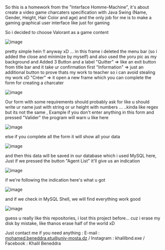 So this is a homework from the "Interface Homme-Machine", it's about create a video game charcaters specification with Java Swing (Name, Gender, Height, Hair Color and age) and the only job for me is to make a gaming graphical user interface like just for gaming 

So i decided to choose Valorant as a game content 

![image](https://user-images.githubusercontent.com/64180671/147581374-dfebcc92-ab6e-47b4-a8b8-6581d00662dd.png)

pretty simple hein !! anyway xD ... in this frame i deleted the menu bar (so i added the close and minimize by myself) and also used the yoru pic as my background and Added 3 Button and a label 
"Quitter" => like an exit button from title bar and it take ur confirmation first
"Information" => just an additional button to prove thats my work to teacher so i can avoid stealing my work xD 
"Créer" => it open a new frame which you can complete the form for creating a charcater


![image](https://user-images.githubusercontent.com/64180671/147582010-f8717d0d-604b-4e40-a232-fcd8e0b858ab.png)

Our form with some requirements should probably ask for like u should write ur name just with string or ur height with numbers ...
..kinda like regex but its not the same , Example if you don't enter anything in this form and pressed "Valider" the program will warn u like here 


![image](https://user-images.githubusercontent.com/64180671/147582188-2b90ac50-eceb-4011-826f-48a6f8f0ff5d.png)

else if you complete all the form it will show all your data


![image](https://user-images.githubusercontent.com/64180671/147582475-947ba254-f9c4-41fe-bae2-8ac1a0c3c014.png)

and then this data will be saved in our database which i used MySQL here, Just if we pressed the button "Agent List" it'll give us an indication 


![image](https://user-images.githubusercontent.com/64180671/147582811-cd7e08d4-e4ed-41b3-ab8d-9eaedb4826ce.png)

if we're following the indication here's what u got

![image](https://user-images.githubusercontent.com/64180671/147583020-9dc420c5-c7ee-44c6-9688-dd7fc1d4f5fa.png)


and if we check in MySQL Shell, we will find everything work good

![image](https://user-images.githubusercontent.com/64180671/147582911-d4548ac3-9822-411b-b22b-82d2e2e1d0ec.png)


guess u really like this repositories, i lost this project before... cuz i erase my disk by mistake, like thanos erase half of the world xD

Just contact me if you need anything :
E-mail : mohamed.beneddra.etu@univ-mosta.dz / 
Instagram : khalilbnd.exe / 
Facebook : Khalil Beneddra

